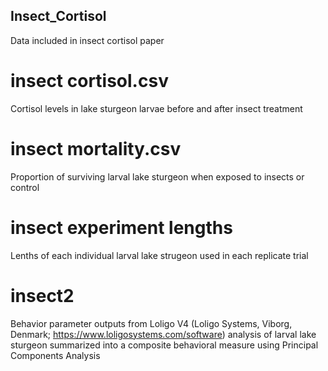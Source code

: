 ## Insect_Cortisol
Data included in insect cortisol paper


# insect cortisol.csv
Cortisol levels in lake sturgeon larvae before and after insect treatment

# insect mortality.csv
Proportion of surviving larval lake sturgeon when exposed to insects or control

# insect experiment lengths
Lenths of each individual larval lake strugeon used in each replicate trial

# insect2
Behavior parameter outputs from Loligo V4 (Loligo Systems, Viborg, Denmark; https://www.loligosystems.com/software) analysis of larval lake sturgeon summarized into a composite behavioral measure using Principal Components Analysis


